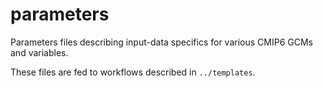 # parameters

Parameters files describing input-data specifics for various CMIP6 GCMs and variables.

These files are fed to workflows described in `../templates`.
